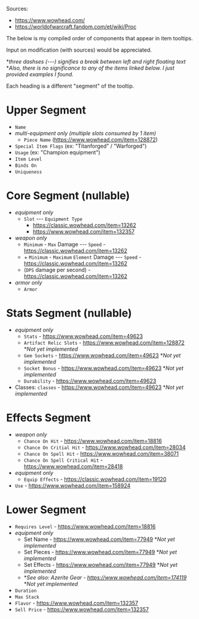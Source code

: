 Sources:
- https://www.wowhead.com/
- https://worldofwarcraft.fandom.com/et/wiki/Proc

The below is my compiled order of components that appear in item tooltips.

Input on modification (with sources) would be appreciated.

**three dashses (---) signifies a break between left and right floating text*
<br>
**Also, there is no significance to any of the items linked below. I just provided examples I found.*

Each heading is a different "segment" of the tooltip.

# Upper Segment
- `Name`
- *multi-equipment only (multiple slots consumed by 1 item)*
    - `Piece Name` (https://www.wowhead.com/item=128872)
- `Special Item Flags` (ex: "Titanforged" / "Warforged")
- `Usage` (ex: "Champion equipment")
- `Item Level`
- `Binds On`
- `Uniqueness`

# Core Segment (nullable)
- *equipment only*
    - `Slot` --- `Equipment Type`
        - https://classic.wowhead.com/item=13262
        - https://www.wowhead.com/item=132357
- *weapon only*
    - `Minimum` - `Max` Damage --- `Speed` - https://classic.wowhead.com/item=13262
    - +&nbsp;`Minimum` - `Maximum` `Element` Damage --- `Speed` - https://classic.wowhead.com/item=13262
    - (`DPS` damage per second) - https://classic.wowhead.com/item=13262
- *armor only*
    - `Armor`

# Stats Segment (nullable)
- *equipment only*
    - `Stats` - https://www.wowhead.com/item=49623
    - `Artifact Relic Slots` - https://www.wowhead.com/item=128872 **Not yet implemented*
    - `Gem Sockets` - https://www.wowhead.com/item=49623 **Not yet implemented*
    - `Socket Bonus` - https://www.wowhead.com/item=49623 **Not yet implemented*
    - `Durability` - https://www.wowhead.com/item=49623
- Classes: `classes` - https://www.wowhead.com/item=49623 **Not yet implemented*

# Effects Segment
- *weapon only*
    - `Chance On Hit` - https://www.wowhead.com/item=18816
    - `Chance On Critial Hit` - https://www.wowhead.com/item=28034
    - `Chance On Spell Hit` - https://www.wowhead.com/item=38071
    - `Chance On Spell Critical Hit` - https://www.wowhead.com/item=28418
- *equipment only*
    - `Equip Effects` - https://classic.wowhead.com/item=19120
- `Use` - https://www.wowhead.com/item=158924

# Lower Segment
- `Requires Level` - https://www.wowhead.com/item=18816
- *equipment only*
    - Set Name - https://www.wowhead.com/item=77949 **Not yet implemented*
    - Set Pieces - https://www.wowhead.com/item=77949 **Not yet implemented*
    - Set Effects - https://www.wowhead.com/item=77949 **Not yet implemented*
    - **See also: Azerite Gear - https://www.wowhead.com/item=174119* **Not yet implemented*
- `Duration`
- `Max Stack`
- `Flavor` - https://www.wowhead.com/item=132357
- `Sell Price` - https://www.wowhead.com/item=132357